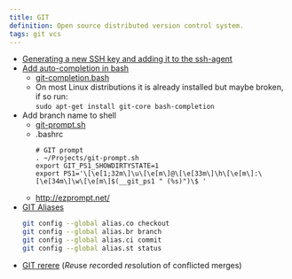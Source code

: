 ```yaml
---
title: GIT
definition: Open source distributed version control system.
tags: git vcs
---
```


- [Generating a new SSH key and adding it to the ssh-agent](https://help.github.com/en/articles/generating-a-new-ssh-key-and-adding-it-to-the-ssh-agent)
- [Add auto-completion in bash](https://git-scm.com/book/en/v2/Appendix-A:-Git-in-Other-Environments-Git-in-Bash)
  - [git-completion.bash](https://github.com/git/git/blob/master/contrib/completion/git-completion.bash)
  - On most Linux distributions it is already installed but maybe broken, if so run:  
    `sudo apt-get install git-core bash-completion`
- Add branch name to shell
  - [git-prompt.sh](https://github.com/git/git/blob/master/contrib/completion/git-prompt.sh)
  - .bashrc
    ```
    # GIT prompt
    . ~/Projects/git-prompt.sh
    export GIT_PS1_SHOWDIRTYSTATE=1
    export PS1='\[\e[1;32m\]\u\[\e[m\]@\[\e[33m\]\h\[\e[m\]:\[\e[34m\]\w\[\e[m\]$(__git_ps1 " (%s)")\$ '
    ```
  - http://ezprompt.net/
- [GIT Aliases](https://git-scm.com/book/en/v2/Git-Basics-Git-Aliases)
  ```bash
  git config --global alias.co checkout
  git config --global alias.br branch
  git config --global alias.ci commit
  git config --global alias.st status
  ```
- [GIT rerere](https://git-scm.com/docs/git-rerere) (*Re*use *re*corded *re*solution of conflicted merges)
